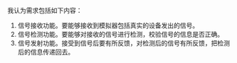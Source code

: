 我认为需求包括如下内容：  
1. 信号接收功能。要能够接收到模拟器包括真实的设备发出的信号。
2. 信号检测功能。要能够对接收的信号进行检测，校验信号的信息是否正确。
3. 信号发射功能。接受到信号后要有所反馈，对检测后的信号有所反馈，把检测后的信息传递回去。